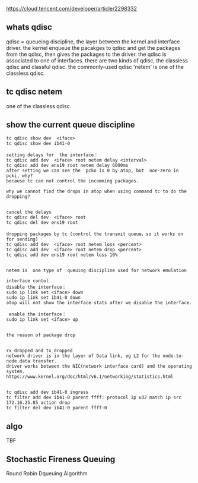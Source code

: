 https://cloud.tencent.com/developer/article/2298332

##  whats qdisc
qdisc = queueing discipline, the layer between the kernel and interface driver.
the kernel enqueue the pacakges to qdisc and get the packages from the qdisc, then gives the packages to the driver.
the qdisc is associated to one of interfaces.
there are two kinds of qdisc, the classless qdisc and classful qdisc. the commonly-used qdisc 'netem' is one of the classless qdisc.

## tc qdisc netem
one of the classless qdisc.


## show the current  queue discipline
```
tc qdisc show dev  <iface> 
tc qdisc show dev ib41-0

setting delays for  the interface：
tc qdisc add dev  <iface> root netem delay <interval>
tc qdisc add dev ens19 root netem delay 6000ms
after setting we can see the  pcko is 0 by atop, but  non-zero in pcki, why?
because tc can not control the incomming packages.

why we cannot find the drops in atop when using command tc to do the dropping?


cancel the delays
tc qdisc del dev  <iface> root 
tc qdisc del dev ens19 root

dropping packages by tc (control the transmit queue，so it works on for sending)
tc qdisc add dev  <iface> root netem loss <percent>
tc qdisc add dev  <iface> root netem drop <percent>
tc qdisc add dev ens19 root netem loss 10%


netem is  one type of  queuing discipline used for network emulation

interface contol
disable the interface：
sudo ip link set <iface> down
sudo ip link set ib41-0 down
atop will not show the interface stats after we disable the interface.
 
 enable the interface：
sudo ip link set <iface> up


the reason of package drop


rx_dropped and tx_dropped
network driver is in the layer of Data link, eg L2 for the node-to-node data transfer.
driver works between the NIC(network interface card) and the operating system. 
https://www.kernel.org/doc/html/v6.1/networking/statistics.html


tc qdisc add dev ib41-0 ingress
tc filter add dev ib41-0 parent ffff: protocol ip u32 match ip src 172.16.25.85 action drop
tc filter del dev ib41-0 parent ffff:0
```

## algo
TBF 

## Stochastic Fireness Queuing
Round Robin Dqueuing Algorithm

